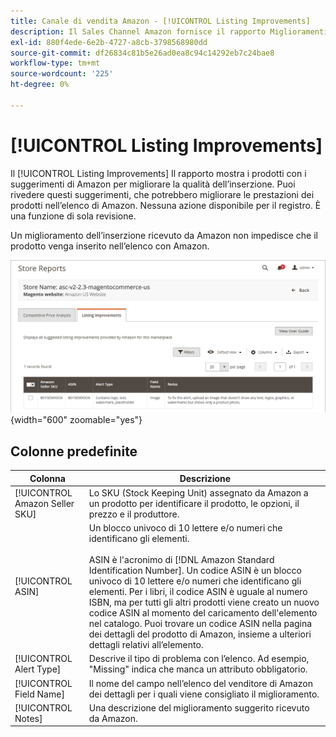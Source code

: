 ```yaml
---
title: Canale di vendita Amazon - [!UICONTROL Listing Improvements]
description: Il Sales Channel Amazon fornisce il rapporto Miglioramenti dell’inserzione per darti suggerimenti su come migliorare la qualità dell’inserzione in Amazon.
exl-id: 880f4ede-6e2b-4727-a8cb-3798568980dd
source-git-commit: df26834c81b5e26ad0ea8c94c14292eb7c24bae8
workflow-type: tm+mt
source-wordcount: '225'
ht-degree: 0%

---
```


# [!UICONTROL Listing Improvements]

Il [!UICONTROL Listing Improvements] Il rapporto mostra i prodotti con i suggerimenti di Amazon per migliorare la qualità dell’inserzione. Puoi rivedere questi suggerimenti, che potrebbero migliorare le prestazioni dei prodotti nell’elenco di Amazon. Nessuna azione disponibile per il registro. È una funzione di sola revisione.

Un miglioramento dell’inserzione ricevuto da Amazon non impedisce che il prodotto venga inserito nell’elenco con Amazon.

![Miglioramenti alle inserzioni](assets/amazon-listing-improvements.png){width="600" zoomable="yes"}

## Colonne predefinite

| Colonna | Descrizione |
|--- |--- |
| [!UICONTROL Amazon Seller SKU] | Lo SKU (Stock Keeping Unit) assegnato da Amazon a un prodotto per identificare il prodotto, le opzioni, il prezzo e il produttore. |
| [!UICONTROL ASIN] | Un blocco univoco di 10 lettere e/o numeri che identificano gli elementi.<br><br>ASIN è l&#39;acronimo di [!DNL Amazon Standard Identification Number]. Un codice ASIN è un blocco univoco di 10 lettere e/o numeri che identificano gli elementi. Per i libri, il codice ASIN è uguale al numero ISBN, ma per tutti gli altri prodotti viene creato un nuovo codice ASIN al momento del caricamento dell&#39;elemento nel catalogo. Puoi trovare un codice ASIN nella pagina dei dettagli del prodotto di Amazon, insieme a ulteriori dettagli relativi all’elemento. |
| [!UICONTROL Alert Type] | Descrive il tipo di problema con l’elenco. Ad esempio, &quot;Missing&quot; indica che manca un attributo obbligatorio. |
| [!UICONTROL Field Name] | Il nome del campo nell’elenco del venditore di Amazon dei dettagli per i quali viene consigliato il miglioramento. |
| [!UICONTROL Notes] | Una descrizione del miglioramento suggerito ricevuto da Amazon. |
